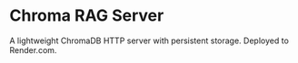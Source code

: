 # Chroma RAG Server

A lightweight ChromaDB HTTP server with persistent storage. Deployed to Render.com.

